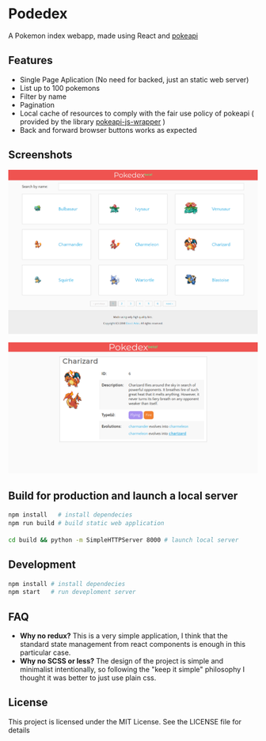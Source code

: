 # Podedex

A Pokemon index webapp, made using React and [pokeapi](https://pokeapi.co/)

## Features

* Single Page Aplication (No need for backed, just an static web server)
* List up to 100 pokemons
* Filter by name
* Pagination
* Local cache of resources to comply with the fair use policy of pokeapi ( provided by the library [pokeapi-js-wrapper](https://github.com/PokeAPI/pokeapi-js-wrapper) )
* Back and forward browser buttons works as expected


## Screenshots

![screenshot](https://raw.githubusercontent.com/davidarias/pokedex/master/screenshot.png)

![screenshot](https://raw.githubusercontent.com/davidarias/pokedex/master/screenshot_detail.png)

## Build for production and launch a local server

```bash
npm install   # install dependecies
npm run build # build static web application

cd build && python -m SimpleHTTPServer 8000 # launch local server
```

## Development

```bash
npm install # install dependecies
npm start   # run deveploment server
```

## FAQ

* **Why no redux?** This is a very simple application, I think that the standard state management from react components is enough in this particular case.
* **Why no SCSS or less?** The design of the project is simple and minimalist intentionally, so following the "keep it simple" philosophy I thought it was better to just use plain css.

## License

This project is licensed under the MIT License. See the LICENSE file for details
